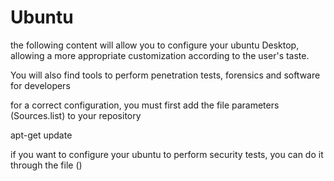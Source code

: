 # Ubuntu

  the following content will allow you to configure your ubuntu Desktop, allowing a more appropriate customization according to the user's taste.

You will also find tools to perform penetration tests, forensics and software for developers


for a correct configuration, you must first add the file parameters (Sources.list) to your repository

apt-get update

if you want to configure your ubuntu to perform security tests, you can do it through the file ()

